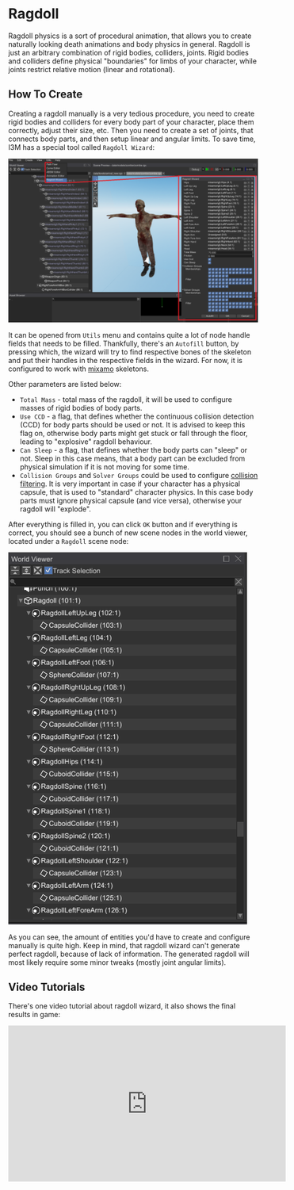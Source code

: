 # Ragdoll

Ragdoll physics is a sort of procedural animation, that allows you to create naturally looking death animations and 
body physics in general. Ragdoll is just an arbitrary combination of rigid bodies, colliders, joints. Rigid bodies and 
colliders define physical "boundaries" for limbs of your character, while joints restrict relative motion (linear and 
rotational).

## How To Create

Creating a ragdoll manually is a very tedious procedure, you need to create rigid bodies and colliders for every body 
part of your character, place them correctly, adjust their size, etc. Then you need to create a set of joints, that 
connects body parts, and then setup linear and angular limits. To save time, I3M has a special tool called 
`Ragdoll Wizard`:

![ragdoll wizard](ragdoll.png)

It can be opened from `Utils` menu and contains quite a lot of node handle fields that needs to be filled. Thankfully, 
there's an `Autofill` button, by pressing which, the wizard will try to find respective bones of the skeleton and put their
handles in the respective fields in the wizard. For now, it is configured to work with [mixamo](https://www.mixamo.com) 
skeletons.

Other parameters are listed below:

- `Total Mass` - total mass of the ragdoll, it will be used to configure masses of rigid bodies of body parts. 
- `Use CCD` - a flag, that defines whether the continuous collision detection (CCD) for body parts should be used or not.
It is advised to keep this flag on, otherwise body parts might get stuck or fall through the floor, leading to "explosive"
ragdoll behaviour.
- `Can Sleep` - a flag, that defines whether the body parts can "sleep" or not. Sleep in this case means, that a body
part can be excluded from physical simulation if it is not moving for some time.
- `Collision Groups` and `Solver Groups` could be used to configure [collision filtering](collider.md#collision-filtering).
It is very important in case if your character has a physical capsule, that is used to "standard" character physics. In
this case body parts must ignore physical capsule (and vice versa), otherwise your ragdoll will "explode".

After everything is filled in, you can click `OK` button and if everything is correct, you should see a bunch of new 
scene nodes in the world viewer, located under a `Ragdoll` scene node:

![ragdoll result](ragdoll2.png)

As you can see, the amount of entities you'd have to create and configure manually is quite high. Keep in mind, that 
ragdoll wizard can't generate perfect ragdoll, because of lack of information. The generated ragdoll will most likely
require some minor tweaks (mostly joint angular limits).

## Video Tutorials

There's one video tutorial about ragdoll wizard, it also shows the final results in game:

<iframe width="560" height="315" src="https://youtube.com/embed/TxSlqGhCxYc" title="YouTube video player" frameborder="0" 
allow="accelerometer; autoplay; clipboard-write; encrypted-media; gyroscope; picture-in-picture" allowfullscreen></iframe>

